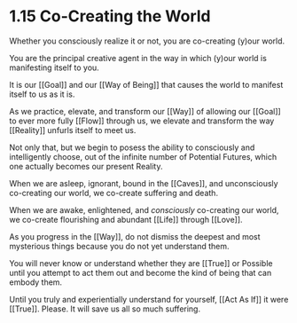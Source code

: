 # 1.15 Co-Creating the World
Whether you consciously realize it or not, you are co-creating (y)our world.

You are the principal creative agent in the way in which (y)our world is manifesting itself to you. 

It is our [[Goal]] and our [[Way of Being]] that causes the world to manifest itself to us as it is. 

As we practice, elevate, and transform our [[Way]] of allowing our [[Goal]] to ever more fully [[Flow]] through us, we elevate and transform the way [[Reality]] unfurls itself to meet us. 

Not only that, but we begin to posess the ability to consciously and intelligently choose, out of the infinite number of Potential Futures, which one actually becomes our present Reality. 

When we are asleep, ignorant, bound in the [[Caves]], and unconsciously co-creating our world, we co-create suffering and death. 

When we are awake, enlightened, and _consciously_ co-creating our world, we co-create flourishing and abundant [[Life]] through [[Love]]. 

As you progress in the [[Way]], do not dismiss the deepest and most mysterious things because you do not yet understand them. 

You will never know or understand whether they are [[True]] or Possible until you attempt to act them out and become the kind of being that can embody them. 

Until you truly and experientially understand for yourself, [[Act As If]] it were [[True]]. Please. 
It will save us all so much suffering. 


